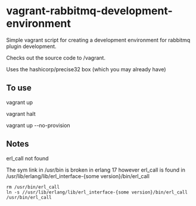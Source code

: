 vagrant-rabbitmq-development-environment
========================================

Simple vagrant script for creating a development environment for rabbitmq plugin development.

Checks out the source code to /vagrant.

Uses the hashicorp/precise32 box (which you may already have)

To use
------


vagrant up

vagrant halt

vagrant up --no-provision

Notes
-----

erl_call not found

The sym link in /usr/bin is broken in erlang 17 however erl_call is found in /usr/lib/erlang/lib/erl_interface-{some version}/bin/erl_call 


```
rm /usr/bin/erl_call
ln -s //usr/lib/erlang/lib/erl_interface-{some version}/bin/erl_call  /usr/bin/erl_call
```